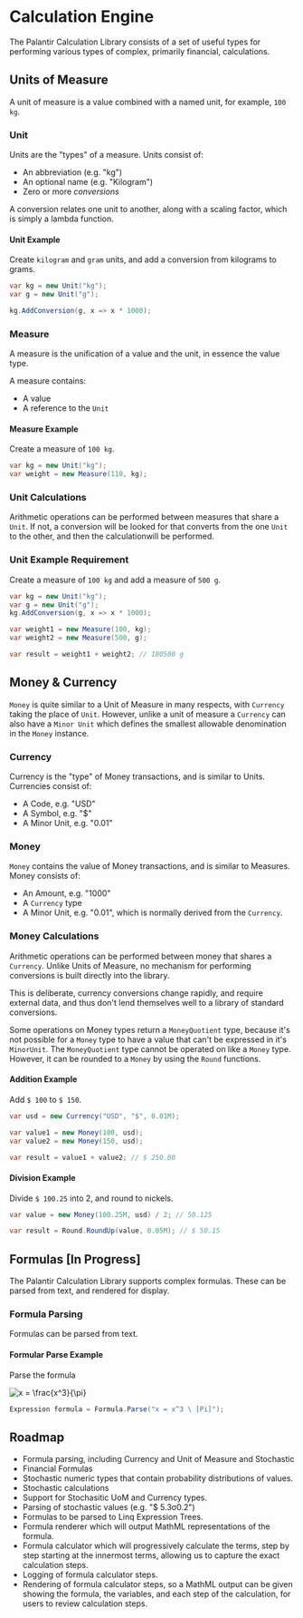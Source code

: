 # Calculation Engine

The Palantir Calculation Library consists of a set of useful types for performing various types of complex, primarily financial, calculations.

## Units of Measure

A unit of measure is a value combined with a named unit, for example, ```100 kg```.

### Unit

Units are the "types" of a measure. Units consist of:

* An abbreviation (e.g. "kg")
* An optional name (e.g. "Kilogram")
* Zero or more *conversions*

A conversion relates one unit to another, along with a scaling factor, which is simply a lambda function.

#### Unit Example

Create ```kilogram``` and ```gram``` units, and add a conversion from kilograms to grams.

~~~csharp
var kg = new Unit("kg");
var g = new Unit("g");

kg.AddConversion(g, x => x * 1000);
~~~

### Measure

A measure is the unification of a value and the unit, in essence the value type.

A measure contains:

* A value
* A reference to the ```Unit```

#### Measure Example

Create a measure of ```100 kg```.

~~~csharp
var kg = new Unit("kg");
var weight = new Measure(110, kg);
~~~

### Unit Calculations

Arithmetic operations can be performed between measures that share a ```Unit```. If not, a conversion will be looked for that converts from the one ```Unit``` to the other, and then the calculationwill be performed.

### Unit Example Requirement

Create a measure of ```100 kg``` and add a measure of ```500 g```.

~~~csharp
var kg = new Unit("kg");
var g = new Unit("g");
kg.AddConversion(g, x => x * 1000);

var weight1 = new Measure(100, kg);
var weight2 = new Measure(500, g);

var result = weight1 + weight2; // 100500 g
~~~

## Money & Currency

```Money``` is quite similar to a Unit of Measure in many respects, with ```Currency``` taking the place of ```Unit```. However, unlike a unit of measure a ```Currency``` can also have a ```Minor Unit``` which defines the smallest allowable denomination in the ```Money``` instance.

### Currency

Currency is the "type" of Money transactions, and is similar to Units. Currencies consist of:

* A Code, e.g. "USD"
* A Symbol, e.g. "$"
* A Minor Unit, e.g. "0.01"

### Money

```Money``` contains the value of Money transactions, and is similar to Measures. Money consists of:

* An Amount, e.g. "1000"
* A ```Currency``` type
* A Minor Unit, e.g. "0.01", which is normally derived from the ```Currency```.

### Money Calculations

Arithmetic operations can be performed between money that shares a ```Currency```. Unlike Units of Measure, no mechanism for performing conversions is built directly into the library.

This is deliberate, currency conversions change rapidly, and require external data, and thus don't lend themselves well to a library of standard conversions.

Some operations on Money types return a ```MoneyQuotient``` type, because it's not possible for a ```Money``` type to have a value that can't be expressed in it's ```MinorUnit```. The ```MoneyQuotient``` type cannot be operated on like a ```Money``` type. However, it can be rounded to a ```Money``` by using the ```Round``` functions.

#### Addition Example

Add ```$ 100``` to ```$ 150```.

~~~csharp
var usd = new Currency("USD", "$", 0.01M);

var value1 = new Money(100, usd);
var value2 = new Money(150, usd);

var result = value1 + value2; // $ 250.00
~~~

#### Division Example

Divide ```$ 100.25``` into 2, and round to nickels.

~~~csharp
var value = new Money(100.25M, usd) / 2; // 50.125

var result = Round.RoundUp(value, 0.05M); // $ 50.15
~~~

## Formulas [In Progress]

The Palantir Calculation Library supports complex formulas. These can be parsed from text, and rendered for display.

### Formula Parsing

Formulas can be parsed from text.

#### Formular Parse Example

Parse the formula

![x = \frac{x^3}{\pi}](https://github.com/palantirza/Numeric/raw/master/_images/simple_eq.png "Simple Equation")

~~~csharp
Expression formula = Formula.Parse("x = x^3 \ [Pi]");
~~~

## Roadmap

* Formula parsing, including Currency and Unit of Measure and Stochastic
* Financial Formulas
* Stochastic numeric types that contain probability distributions of values.
* Stochastic calculations
* Support for Stochasitic UoM and Currency types.
* Parsing of stochastic values (e.g. "$ 5.3σ0.2")
* Formulas to be parsed to Linq Expression Trees.
* Formula renderer which will output MathML representations of the formula.
* Formula calculator which will progressively calculate the terms, step by step starting at the innermost terms, allowing us to capture the exact calculation steps.
* Logging of formula calculator steps.
* Rendering of formula calculator steps, so a MathML output can be given showing the formula, the variables, and each step of the calculation, for users to review calculation steps.